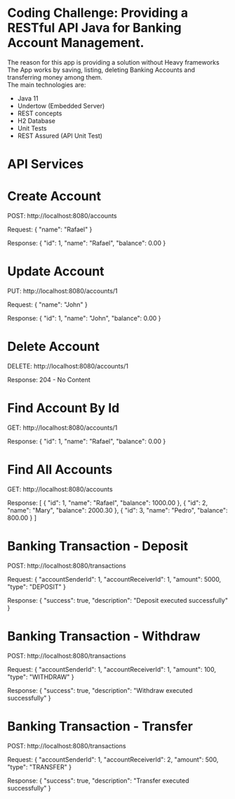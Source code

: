 # Coding Challenge: Providing a RESTful API Java for Banking Account Management.

The reason for this app is providing a solution without Heavy frameworks <br/>
The App works by saving, listing, deleting Banking Accounts and transferring money among them. <br/>
The main technologies are: <br/>

- Java 11
- Undertow (Embedded Server)
- REST concepts
- H2 Database
- Unit Tests
- REST Assured (API Unit Test)

# API Services

# Create Account

POST: http://localhost:8080/accounts

Request:
{
	"name": "Rafael"
}

Response:
{
    "id": 1,
    "name": "Rafael",
    "balance": 0.00
}

# Update Account

PUT: http://localhost:8080/accounts/1

Request:
{
	"name": "John"
}

Response:
{
    "id": 1,
    "name": "John",
    "balance": 0.00
}

# Delete Account

DELETE: http://localhost:8080/accounts/1

Response: 204 - No Content

# Find Account By Id

GET: http://localhost:8080/accounts/1

Response:
{
    "id": 1,
    "name": "Rafael",
    "balance": 0.00
}

# Find All Accounts

GET: http://localhost:8080/accounts

Response:
[
    {
        "id": 1,
        "name": "Rafael",
        "balance": 1000.00
    },
    {
        "id": 2,
        "name": "Mary",
        "balance": 2000.30
    },
    {
        "id": 3,
        "name": "Pedro",
        "balance": 800.00
    }
]

# Banking Transaction - Deposit

POST: http://localhost:8080/transactions

Request: 
{
	"accountSenderId": 1,
	"accountReceiverId": 1,
	"amount": 5000,
	"type": "DEPOSIT"
}

Response:
{
    "success": true,
    "description": "Deposit executed successfully"
}

# Banking Transaction - Withdraw

POST: http://localhost:8080/transactions

Request: 
{
	"accountSenderId": 1,
	"accountReceiverId": 1,
	"amount": 100,
	"type": "WITHDRAW"
}

Response:
{
    "success": true,
    "description": "Withdraw executed successfully"
}

# Banking Transaction - Transfer

POST: http://localhost:8080/transactions

Request: 
{
	"accountSenderId": 1,
	"accountReceiverId": 2,
	"amount": 500,
	"type": "TRANSFER"
}

Response:
{
    "success": true,
    "description": "Transfer executed successfully"
}